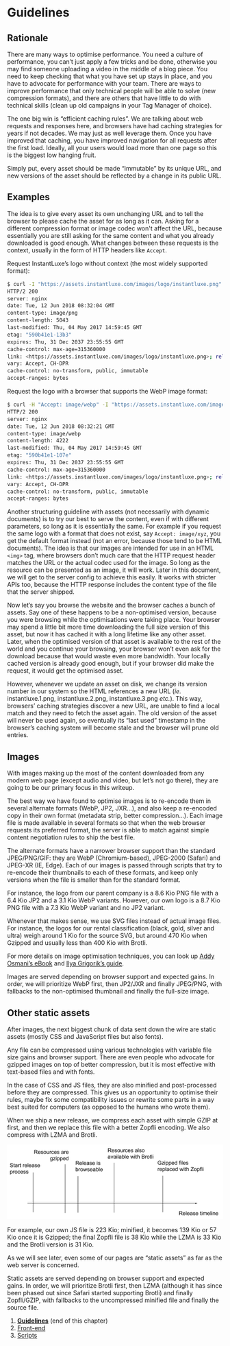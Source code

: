 # Guidelines

## Rationale

There are many ways to optimise performance. You need a culture of performance, you can’t just apply a few tricks and be done, otherwise you may find someone uploading a video in the middle of a blog piece. You need to keep checking that what you have set up stays in place, and you have to advocate for performance with your team. There are ways to improve performance that only technical people will be able to solve (new compression formats), and there are others that have little to do with technical skills (clean up old campaigns in your Tag Manager of choice).

The one big win is “efficient caching rules”. We are talking about web requests and responses here, and browsers have had caching strategies for years if not decades. We may just as well leverage them. Once you have improved that caching, you have improved navigation for all requests after the first load. Ideally, all your users would load more than one page so this is the biggest low hanging fruit.

Simply put, every asset should be made “immutable” by its unique URL, and new versions of the asset should be reflected by a change in its public URL.

## Examples

The idea is to give every asset its own unchanging URL and to tell the browser to please cache the asset for as long as it can. Asking for a different compression format or image codec won't affect the URL, because essentially you are still asking for the same content and what you already downloaded is good enough. What changes between these requests is the context, usually in the form of HTTP headers like `Accept`.

Request InstantLuxe’s logo without context (the most widely supported format):

```sh
$ curl -I "https://assets.instantluxe.com/images/logo/instantluxe.png"
HTTP/2 200
server: nginx
date: Tue, 12 Jun 2018 08:32:04 GMT
content-type: image/png
content-length: 5043
last-modified: Thu, 04 May 2017 14:59:45 GMT
etag: "590b41e1-13b3"
expires: Thu, 31 Dec 2037 23:55:55 GMT
cache-control: max-age=315360000
link: <https://assets.instantluxe.com/images/logo/instantluxe.png>; rel="canonical"
vary: Accept, CH-DPR
cache-control: no-transform, public, immutable
accept-ranges: bytes
```

Request the logo with a browser that supports the WebP image format:
```sh
$ curl -H "Accept: image/webp" -I "https://assets.instantluxe.com/images/logo/instantluxe.png"
HTTP/2 200
server: nginx
date: Tue, 12 Jun 2018 08:32:21 GMT
content-type: image/webp
content-length: 4222
last-modified: Thu, 04 May 2017 14:59:45 GMT
etag: "590b41e1-107e"
expires: Thu, 31 Dec 2037 23:55:55 GMT
cache-control: max-age=315360000
link: <https://assets.instantluxe.com/images/logo/instantluxe.png>; rel="canonical"
vary: Accept, CH-DPR
cache-control: no-transform, public, immutable
accept-ranges: bytes
```

Another structuring guideline with assets (not necessarily with dynamic documents) is to try our best to serve the content, even if with different parameters, so long as it is essentially the same. For example if you request the same logo with a format that does not exist, say `Accept: image/xyz`, you get the default format instead (not an error, because those tend to be HTML documents). The idea is that our images are intended for use in an HTML `<img>` tag, where browsers don’t much care that the HTTP request header matches the URL or the actual codec used for the image. So long as the resource can be presented as an image, it will work. Later in this document, we will get to the server config to achieve this easily. It works with stricter APIs too, because the HTTP response includes the content type of the file that the server shipped.

Now let’s say you browse the website and the browser caches a bunch of assets. Say one of these happens to be a non-optimised version, because you were browsing while the optimisations were taking place. Your browser may spend a little bit more time downloading the full size version of this asset, but now it has cached it with a long lifetime like any other asset. Later, when the optimised version of that asset is available to the rest of the world and you continue your browsing, your browser won’t even ask for the download because that would waste even more bandwidth. Your locally cached version is already good enough, but if your browser did make the request, it would get the optimised asset.

However, whenever we update an asset on disk, we change its version number in our system so the HTML references a new URL (_ie._ instantluxe.1.png, instantluxe.2.png, instantluxe.3.png _etc._). This way, browsers’ caching strategies discover a new URL, are unable to find a local match and they need to fetch the asset again. The old version of the asset will never be used again, so eventually its “last used” timestamp in the browser’s caching system will become stale and the browser will prune old entries.

## Images

With images making up the most of the content downloaded from any modern web page (except audio and video, but let’s not go there), they are going to be our primary focus in this writeup.

The best way we have found to optimise images is to re-encode them in several alternate formats (WebP, JP2, JXR…), and also keep a re-encoded copy in their own format (metadata strip, better compression…). Each image file is made available in several formats so that when the web browser requests its preferred format, the server is able to match against simple content negotiation rules to ship the best file.

The alternate formats have a narrower browser support than the standard JPEG/PNG/GIF: they are WebP (Chromium-based), JPEG-2000 (Safari) and JPEG-XR (IE, Edge). Each of our images is passed through scripts that try to re-encode their thumbnails to each of these formats, and keep only versions when the file is smaller than for the standard format.

For instance, the logo from our parent company is a 8.6 Kio PNG file with a 6.4 Kio JP2 and a 3.1 Kio WebP variants. However, our own logo is a 8.7 Kio PNG file with a 7.3 Kio WebP variant and no JP2 variant.

Whenever that makes sense, we use SVG files instead of actual image files. For instance, the logos for our rental classification (black, gold, silver and ultra) weigh around 1 Kio for the source SVG, but around 470 Kio when Gzipped and usually less than 400 Kio with Brotli.

For more details on image optimisation techniques, you can look up [Addy Osmani’s eBook][addy's image guide] and [Ilya Grigorik’s guide][ilya's image guide].

Images are served depending on browser support and expected gains. In order, we will prioritize WebP first, then JP2/JXR and finally JPEG/PNG, with fallbacks to the non-optimised thumbnail and finally the full-size image.

## Other static assets

After images, the next biggest chunk of data sent down the wire are static assets (mostly CSS and JavaScript files but also fonts).

Any file can be compressed using various technologies with variable file size gains and browser support. There are even people who advocate for gzipped images on top of better compression, but it is most effective with text-based files and with fonts.

In the case of CSS and JS files, they are also minified and post-processed before they are compressed. This gives us an opportunity to optimise their rules, maybe fix some compatibility issues or rewrite some parts in a way best suited for computers (as opposed to the humans who wrote them).

When we ship a new release, we compress each asset with simple GZIP at first, and then we replace this file with a better Zopfli encoding. We also compress with LZMA and Brotli.

![release timeline](../../images/demo/release-timeline.png "Availability of asset compression formats with regards to the release process")

For example, our own JS file is 223 Kio; minified, it becomes 139 Kio or 57 Kio once it is Gzipped; the final Zopfli file is 38 Kio while the LZMA is 33 Kio and the Brotli version is 31 Kio.

As we will see later, even some of our pages are “static assets” as far as the web server is concerned.

Static assets are served depending on browser support and expected gains. In order, we will prioritize Brotli first, then LZMA (although it has since been phased out since Safari started supporting Brotli) and finally Zopfli/GZIP, with fallbacks to the uncompressed minified file and finally the source file.


1. **[Guidelines](./chapters/guidelines/README.md)** (end of this chapter)
1. [Front-end](./chapters/front-end/README.md)
1. [Scripts](./chapters/scripts/README.md)


[addy's image guide]: https://images.guide/
[ilya's image guide]: https://developers.google.com/web/fundamentals/performance/optimizing-content-efficiency/image-optimization
